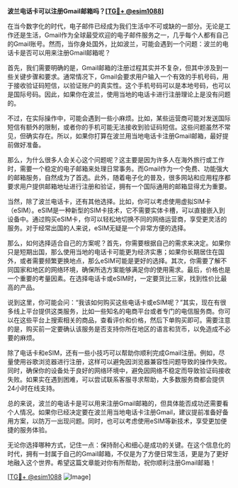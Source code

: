 **波兰电话卡可以注册Gmail邮箱吗？[[TG💪+ @esim1088](https://t.me/s/esim1088)]**

在当今数字化的时代，电子邮件已经成为我们生活中不可或缺的一部分。无论是工作还是生活，Gmail作为全球最受欢迎的电子邮件服务之一，几乎每个人都有自己的Gmail账号。然而，当你身处国外，比如波兰，可能会遇到一个问题：波兰的电话卡是否可以用来注册Gmail邮箱呢？

首先，我们需要明确的是，Gmail邮箱的注册过程其实并不复杂，但其中涉及到一些关键步骤和要求。通常情况下，Gmail会要求用户输入一个有效的手机号码，用于接收验证码短信，以验证账户的真实性。这个手机号码可以是本地号码，也可以是国际号码。因此，如果你在波兰，使用当地的电话卡进行注册理论上是没有问题的。

不过，在实际操作中，可能会遇到一些小麻烦。比如，某些运营商可能对发送国际短信有额外的限制，或者你的手机可能无法接收到验证码短信。这些问题虽然不常见，但确实存在。所以，如果你打算在波兰用当地电话卡注册Gmail邮箱，最好提前做好准备。

那么，为什么很多人会关心这个问题呢？这主要是因为许多人在海外旅行或工作时，需要一个稳定的电子邮箱来处理日常事务。而Gmail作为一个免费、功能强大的邮箱服务，自然成为了首选。此外，随着电子化的普及，很多网站和应用程序都要求用户提供邮箱地址进行注册和验证，拥有一个国际通用的邮箱显得尤为重要。

当然，除了波兰电话卡，还有其他选择。比如，你可以考虑使用虚拟SIM卡（eSIM）。eSIM是一种新型的SIM卡技术，它不需要实体卡槽，可以直接嵌入到设备中。通过购买eSIM卡，你可以轻松地切换不同的网络运营商，享受更灵活的服务。对于经常出国的人来说，eSIM无疑是一个非常方便的选择。

那么，如何选择适合自己的方案呢？首先，你需要根据自己的需求来决定。如果你只是短期出国，那么使用当地的电话卡可能更为经济实惠；如果你长期居住在国外，或者需要频繁更换地点，那么eSIM可能是更好的选择。其次，你需要了解不同国家和地区的网络环境，确保所选方案能够满足你的使用需求。最后，价格也是一个重要的考量因素。在选择电话卡或eSIM时，一定要货比三家，找到性价比最高的产品。

说到这里，你可能会问：“我该如何购买这些电话卡或eSIM呢？”其实，现在有很多线上平台提供这类服务，比如一些知名的电商平台或者专门的电信服务商。你可以在这些平台上搜索相关的商品，查看评价和价格，然后下单购买即可。需要注意的是，购买前一定要确认该服务是否支持你所在地区的语言和货币，以免造成不必要的麻烦。

除了电话卡和eSIM，还有一些小技巧可以帮助你顺利完成Gmail注册。例如，尽量使用谷歌浏览器进行注册，这样可以避免因浏览器兼容性问题导致的操作失败。同时，确保你的设备处于良好的网络环境中，避免因网络不稳定而导致验证码接收失败。如果实在遇到困难，可以尝试联系客服寻求帮助，大多数服务商都会提供24小时在线支持。

总的来说，波兰的电话卡是可以用来注册Gmail邮箱的，但具体能否成功还需要看个人情况。如果你已经决定要在波兰用当地电话卡注册Gmail，建议提前准备好备用方案，以防万一出现问题。同时，也可以考虑使用eSIM等新技术，享受更加便捷的服务体验。

无论你选择哪种方式，记住一点：保持耐心和细心是成功的关键。在这个信息化的时代，拥有一封属于自己的Gmail邮箱，不仅是为了方便日常生活，更是为了更好地融入这个世界。希望这篇文章能对你有所帮助，祝你顺利注册Gmail邮箱！

[[TG💪+ @esim1088](https://t.me/s/esim1088) ![Image](https://i.postimg.cc/4NQfJmqS/Snipaste-2025-05-13-00-14-12.png)]